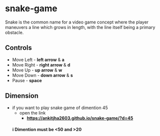 # snake-game
Snake is the common name for a video game concept where the player maneuvers a line which grows in length, with the line itself being a primary obstacle.

## Controls
- Move Left - **left arrow** & **a**
- Move Right - **right arrow** & **d**
- Move Up - **up arrow** & **w**
- Move Down - **down arrow** & **s**
- Pause - **space**

## Dimension
* if you want to play snake game of dimention 45
    * open the link
        *    **https://ankitjha2603.github.io/snake-game/?d=45**
    #### ℹ️ Dimention must be <50 and >20
